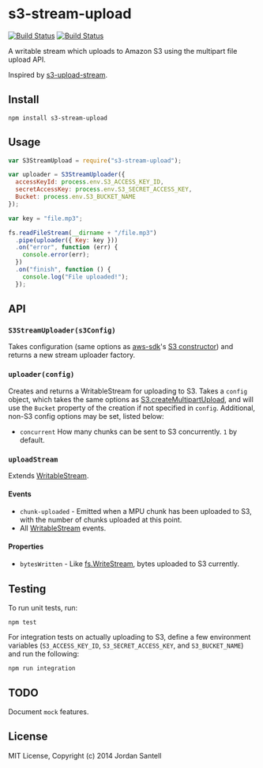 # s3-stream-upload

[![Build Status](http://img.shields.io/travis/jsantell/s3-stream-upload.svg?style=flat-square)](https://travis-ci.org/jsantell/s3-stream-upload)
[![Build Status](http://img.shields.io/npm/v/s3-stream-upload.svg?style=flat-square)](https://www.npmjs.org/package/s3-stream-upload)

A writable stream which uploads to Amazon S3 using the multipart file upload API.

Inspired by [s3-upload-stream](https://github.com/nathanpeck/s3-upload-stream).

## Install

```
npm install s3-stream-upload
```

## Usage

```javascript
var S3StreamUpload = require("s3-stream-upload");

var uploader = S3StreamUploader({
  accessKeyId: process.env.S3_ACCESS_KEY_ID,
  secretAccessKey: process.env.S3_SECRET_ACCESS_KEY,
  Bucket: process.env.S3_BUCKET_NAME
});

var key = "file.mp3";

fs.readFileStream(__dirname + "/file.mp3")
  .pipe(uploader({ Key: key }))
  .on("error", function (err) {
    console.error(err);
  })
  .on("finish", function () {
    console.log("File uploaded!");
  });
```

## API

### `S3StreamUploader(s3Config)`

Takes configuration (same options as [aws-sdk](https://www.npmjs.org/package/aws-sdk)'s [S3 constructor](http://docs.aws.amazon.com/AWSJavaScriptSDK/latest/frames.html)) and returns a new stream uploader factory.

### `uploader(config)`

Creates and returns a WritableStream for uploading to S3. Takes a `config` object, which takes the same options as [S3.createMultipartUpload](http://docs.aws.amazon.com/AWSJavaScriptSDK/latest/frames.html), and will use the `Bucket` property of the creation if not specified in `config`. Additional, non-S3 config options may be set, listed below:
  * `concurrent` How many chunks can be sent to S3 concurrently. `1` by default.

### `uploadStream`

Extends [WritableStream](http://nodejs.org/api/stream.html#stream_class_stream_writable).

#### Events

* `chunk-uploaded` - Emitted when a MPU chunk has been uploaded to S3, with the number of chunks uploaded at this point.
* All [WritableStream](http://nodejs.org/api/stream.html#stream_class_stream_writable) events.

#### Properties

* `bytesWritten` - Like [fs.WriteStream](http://nodejs.org/api/fs.html#fs_class_fs_writestream), bytes uploaded to S3 currently.


## Testing

To run unit tests, run:

```
npm test
```

For integration tests on actually uploading to S3, define a few environment variables (`S3_ACCESS_KEY_ID`, `S3_SECRET_ACCESS_KEY`, and `S3_BUCKET_NAME`) and run the following:

```
npm run integration
```

## TODO

Document `mock` features.

## License

MIT License, Copyright (c) 2014 Jordan Santell
